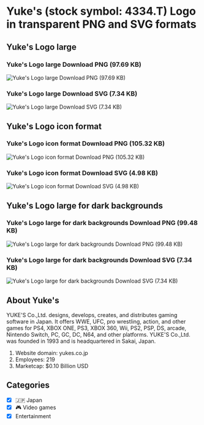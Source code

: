 # Yuke's (stock symbol: 4334.T) Logo in transparent PNG and SVG formats

## Yuke's Logo large

### Yuke's Logo large Download PNG (97.69 KB)

![Yuke's Logo large Download PNG (97.69 KB)](/img/orig/4334.T_BIG-b719db2b.png)

### Yuke's Logo large Download SVG (7.34 KB)

![Yuke's Logo large Download SVG (7.34 KB)](/img/orig/4334.T_BIG-ac14b174.svg)

## Yuke's Logo icon format

### Yuke's Logo icon format Download PNG (105.32 KB)

![Yuke's Logo icon format Download PNG (105.32 KB)](/img/orig/4334.T-8ac60cd8.png)

### Yuke's Logo icon format Download SVG (4.98 KB)

![Yuke's Logo icon format Download SVG (4.98 KB)](/img/orig/4334.T-afbabd3a.svg)

## Yuke's Logo large for dark backgrounds

### Yuke's Logo large for dark backgrounds Download PNG (99.48 KB)

![Yuke's Logo large for dark backgrounds Download PNG (99.48 KB)](/img/orig/4334.T_BIG.D-d7096a71.png)

### Yuke's Logo large for dark backgrounds Download SVG (7.34 KB)

![Yuke's Logo large for dark backgrounds Download SVG (7.34 KB)](/img/orig/4334.T_BIG.D-01ed22d6.svg)

## About Yuke's

YUKE'S Co.,Ltd. designs, develops, creates, and distributes gaming software in Japan. It offers WWE, UFC, pro wrestling, action, and other games for PS4, XBOX ONE, PS3, XBOX 360, Wii, PS2, PSP, DS, arcade, Nintendo Switch, PC, GC, DC, N64, and other platforms. YUKE'S Co.,Ltd. was founded in 1993 and is headquartered in Sakai, Japan.

1. Website domain: yukes.co.jp
2. Employees: 219
3. Marketcap: $0.10 Billion USD


## Categories
- [x] 🇯🇵 Japan
- [x] 🎮 Video games
- [x] Entertainment
